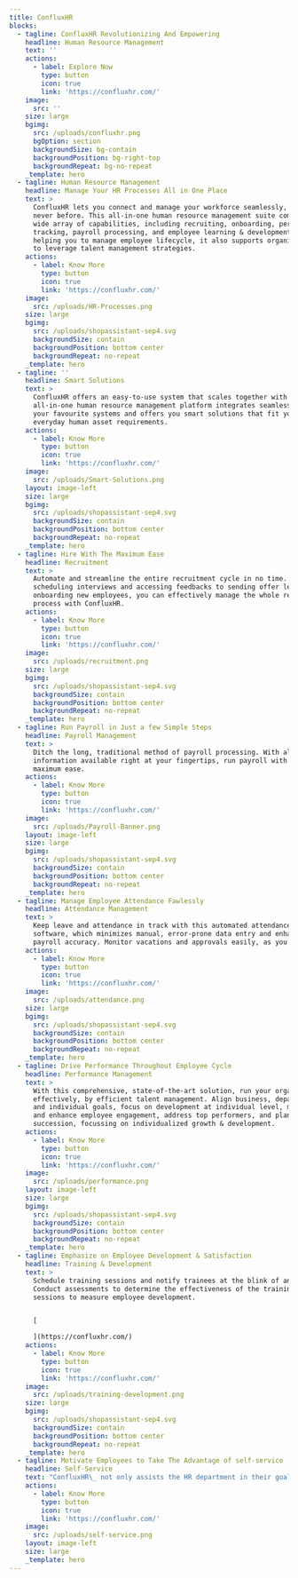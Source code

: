```yaml
---
title: ConfluxHR
blocks:
  - tagline: ConfluxHR Revolutionizing And Empowering
    headline: Human Resource Management
    text: ''
    actions:
      - label: Explore Now
        type: button
        icon: true
        link: 'https://confluxhr.com/'
    image:
      src: ''
    size: large
    bgimg:
      src: /uploads/confluxhr.png
      bgOption: section
      backgroundSize: bg-contain
      backgroundPosition: bg-right-top
      backgroundRepeat: bg-no-repeat
    _template: hero
  - tagline: Human Resource Management
    headline: Manage Your HR Processes All in One Place
    text: >
      ConfluxHR lets you connect and manage your workforce seamlessly, like
      never before. This all-in-one human resource management suite comes with a
      wide array of capabilities, including recruiting, onboarding, performance
      tracking, payroll processing, and employee learning & development. While
      helping you to manage employee lifecycle, it also supports organizations
      to leverage talent management strategies.
    actions:
      - label: Know More
        type: button
        icon: true
        link: 'https://confluxhr.com/'
    image:
      src: /uploads/HR-Processes.png
    size: large
    bgimg:
      src: /uploads/shopassistant-sep4.svg
      backgroundSize: contain
      backgroundPosition: bottom center
      backgroundRepeat: no-repeat
    _template: hero
  - tagline: ''
    headline: Smart Solutions
    text: >
      ConfluxHR offers an easy-to-use system that scales together with you. This
      all-in-one human resource management platform integrates seamlessly with
      your favourite systems and offers you smart solutions that fit your
      everyday human asset requirements.
    actions:
      - label: Know More
        type: button
        icon: true
        link: 'https://confluxhr.com/'
    image:
      src: /uploads/Smart-Solutions.png
    layout: image-left
    size: large
    bgimg:
      src: /uploads/shopassistant-sep4.svg
      backgroundSize: contain
      backgroundPosition: bottom center
      backgroundRepeat: no-repeat
    _template: hero
  - tagline: Hire With The Maximum Ease
    headline: Recruitment
    text: >
      Automate and streamline the entire recruitment cycle in no time. From
      scheduling interviews and accessing feedbacks to sending offer letters and
      onboarding new employees, you can effectively manage the whole recruitment
      process with ConfluxHR.
    actions:
      - label: Know More
        type: button
        icon: true
        link: 'https://confluxhr.com/'
    image:
      src: /uploads/recruitment.png
    size: large
    bgimg:
      src: /uploads/shopassistant-sep4.svg
      backgroundSize: contain
      backgroundPosition: bottom center
      backgroundRepeat: no-repeat
    _template: hero
  - tagline: Run Payroll in Just a few Simple Steps
    headline: Payroll Management
    text: >
      Ditch the long, traditional method of payroll processing. With all the key
      information available right at your fingertips, run payroll with the
      maximum ease.
    actions:
      - label: Know More
        type: button
        icon: true
        link: 'https://confluxhr.com/'
    image:
      src: /uploads/Payroll-Banner.png
    layout: image-left
    size: large
    bgimg:
      src: /uploads/shopassistant-sep4.svg
      backgroundSize: contain
      backgroundPosition: bottom center
      backgroundRepeat: no-repeat
    _template: hero
  - tagline: Manage Employee Attendance Fawlessly
    headline: Attendance Management
    text: >
      Keep leave and attendance in track with this automated attendance
      software, which minimizes manual, error-prone data entry and enhances
      payroll accuracy. Monitor vacations and approvals easily, as you need.
    actions:
      - label: Know More
        type: button
        icon: true
        link: 'https://confluxhr.com/'
    image:
      src: /uploads/attendance.png
    size: large
    bgimg:
      src: /uploads/shopassistant-sep4.svg
      backgroundSize: contain
      backgroundPosition: bottom center
      backgroundRepeat: no-repeat
    _template: hero
  - tagline: Drive Performance Throughout Employee Cycle
    headline: Performance Management
    text: >
      With this comprehensive, state-of-the-art solution, run your organization
      effectively, by efficient talent management. Align business, department,
      and individual goals, focus on development at individual level, measure
      and enhance employee engagement, address top performers, and plan for
      succession, focussing on individualized growth & development.
    actions:
      - label: Know More
        type: button
        icon: true
        link: 'https://confluxhr.com/'
    image:
      src: /uploads/performance.png
    layout: image-left
    size: large
    bgimg:
      src: /uploads/shopassistant-sep4.svg
      backgroundSize: contain
      backgroundPosition: bottom center
      backgroundRepeat: no-repeat
    _template: hero
  - tagline: Emphasize on Employee Development & Satisfaction
    headline: Training & Development
    text: >
      Schedule training sessions and notify trainees at the blink of an eye.
      Conduct assessments to determine the effectiveness of the training
      sessions to measure employee development.


      [

      ](https://confluxhr.com/)
    actions:
      - label: Know More
        type: button
        icon: true
        link: 'https://confluxhr.com/'
    image:
      src: /uploads/training-development.png
    size: large
    bgimg:
      src: /uploads/shopassistant-sep4.svg
      backgroundSize: contain
      backgroundPosition: bottom center
      backgroundRepeat: no-repeat
    _template: hero
  - tagline: Motivate Employees to Take The Advantage of self-service
    headline: Self-Service
    text: "ConfluxHR\_ not only assists the HR department in their goals and objectives, but it also makes the employees self-sufficient. They can easily access their benefits, pay, leaves, and much more via mobile or desktop application.\n\nFree your team from the endless manual tasks; Run your HR processes on ConfluxHR!\n"
    actions:
      - label: Know More
        type: button
        icon: true
        link: 'https://confluxhr.com/'
    image:
      src: /uploads/self-service.png
    layout: image-left
    size: large
    _template: hero
---
```


